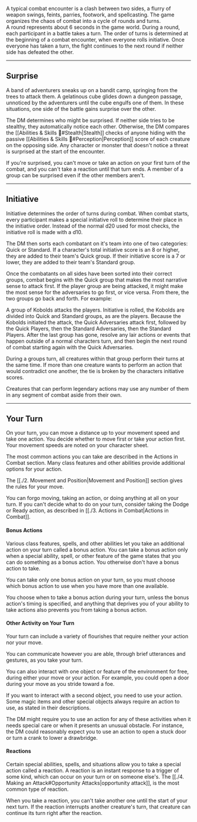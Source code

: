 A typical combat encounter is a clash between two sides, a flurry of weapon swings, feints, parries, footwork, and spellcasting. The game organizes the chaos of combat into a cycle of rounds and turns. A round represents about 6 seconds in the game world. During a round, each participant in a battle takes a turn. The order of turns is determined at the beginning of a combat encounter, when everyone rolls initiative. Once everyone has taken a turn, the fight continues to the next round if neither side has defeated the other.

___
## Surprise
A band of adventurers sneaks up on a bandit camp, springing from the trees to attack them. A gelatinous cube glides down a dungeon passage, unnoticed by the adventurers until the cube engulfs one of them. In these situations, one side of the battle gains surprise over the other.

The DM determines who might be surprised. If neither side tries to be stealthy, they automatically notice each other. Otherwise, the DM compares the [[Abilities & Skills 📌#Stealth|Stealth]] checks of anyone hiding with the passive [[Abilities & Skills 📌#Perception|Perception]] score of each creature on the opposing side. Any character or monster that doesn't notice a threat is surprised at the start of the encounter.

If you're surprised, you can't move or take an action on your first turn of the combat, and you can't take a reaction until that turn ends. A member of a group can be surprised even if the other members aren't.


___
## Initiative
Initiative determines the order of turns during combat. When combat starts, every participant makes a special initiative roll to determine their place in the initiative order. Instead of the normal d20 used for most checks, the initiative roll is made with a d10. 

The DM then sorts each combatant on it's team into one of two categories: Quick or Standard. If a character's total initiative score is an 8 or higher, they are added to their team's Quick group. If their initiative score is a 7 or lower, they are added to their team's Standard group.

Once the combatants on all sides have been sorted into their correct groups, combat begins with the Quick group that makes the most narrative sense to attack first. If the player group are being attacked, it might make the most sense for the adversaries to go first, or vice versa. From there, the two groups go back and forth. For example:

A group of Kobolds attacks the players. Initiative is rolled, the Kobolds are divided into Quick and Standard groups, as are the players. Because the Kobolds initiated the attack, the Quick Adversaries attack first, followed by the Quick Players, then the Standard Adversaries, then the Standard Players. After the last group has gone, resolve any lair actions or events that happen outside of a normal characters turn, and then begin the next round of combat starting again with the Quick Adversaries.

During a groups turn, all creatures within that group perform their turns at the same time. If more than one creature wants to perform an action that would contradict one another, the tie is broken by the characters initiative scores.

Creatures that can perform legendary actions may use any number of them in any segment of combat aside from their own. 


___
## Your Turn
On your turn, you can move a distance up to your movement speed and take one action. You decide whether to move first or take your action first. Your movement speeds are noted on your character sheet.

The most common actions you can take are described in the Actions in Combat section. Many class features and other abilities provide additional options for your action.

The [[./2. Movement and Position|Movement and Position]] section gives the rules for your move.

You can forgo moving, taking an action, or doing anything at all on your turn. If you can't decide what to do on your turn, consider taking the Dodge or Ready action, as described in [[./3. Actions in Combat|Actions in Combat]].


#### Bonus Actions
Various class features, spells, and other abilities let you take an additional action on your turn called a bonus action. You can take a bonus action only when a special ability, spell, or other feature of the game states that you can do something as a bonus action. You otherwise don't have a bonus action to take.

You can take only one bonus action on your turn, so you must choose which bonus action to use when you have more than one available.

You choose when to take a bonus action during your turn, unless the bonus action's timing is specified, and anything that deprives you of your ability to take actions also prevents you from taking a bonus action.


#### Other Activity on Your Turn
Your turn can include a variety of flourishes that require neither your action nor your move.

You can communicate however you are able, through brief utterances and gestures, as you take your turn.

You can also interact with one object or feature of the environment for free, during either your move or your action. For example, you could open a door during your move as you stride toward a foe.

If you want to interact with a second object, you need to use your action. Some magic items and other special objects always require an action to use, as stated in their descriptions.

The DM might require you to use an action for any of these activities when it needs special care or when it presents an unusual obstacle. For instance, the DM could reasonably expect you to use an action to open a stuck door or turn a crank to lower a drawbridge.


#### Reactions
Certain special abilities, spells, and situations allow you to take a special action called a reaction. A reaction is an instant response to a trigger of some kind, which can occur on your turn or on someone else's. The [[./4. Making an Attack#Opportunity Attacks|opportunity attack]], is the most common type of reaction.

When you take a reaction, you can't take another one until the start of your next turn. If the reaction interrupts another creature's turn, that creature can continue its turn right after the reaction.